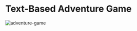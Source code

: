 # Text-Based Adventure Game
![adventure-game](https://user-images.githubusercontent.com/84894614/159039347-17ab86e6-ec73-4faf-88c4-67af9ae44919.gif)
